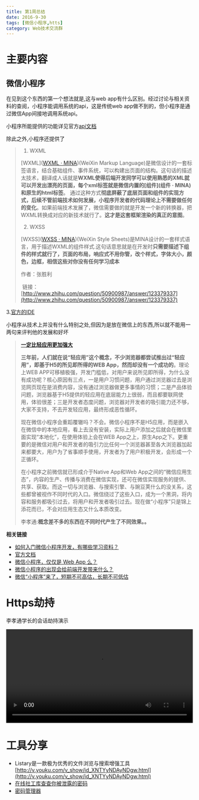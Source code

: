 ```yaml
---
title: 第1周总结
date: 2016-9-30 
tags: [微信小程序,htts]
category: Web技术交流群
---
```


# 主要内容

## 微信小程序

在见到这个东西的第一个想法就是,这与web app有什么区别。经过讨论与相关资料的查阅，小程序能调用系统的api，这是传统web app做不到的，但小程序是通过微信App间接地调用系统api。

小程序所能提供的功能详见官方[api文档](http://wxopen.notedown.cn/api/)

除此之外,小程序还提供了

> 1. WXML
>
> [WXML]([WXML · MINA](http://link.zhihu.com/?target=http%3A//wxopen.notedown.cn/framework/view/wxml/))(WeiXin Markup Language)是微信设计的一套标签语言，结合基础组件、事件系统，可以构建出页面的结构。这句话的描述太技术，翻译成人话就是**WXML使得后端开发同学可以使用熟悉的XML就可以开发出漂亮的页面，每个xml标签就是微信内置的[组件](组件 · MINA)和原生的html标签**。
> 通过这种方式**彻底屏蔽了底层页面和组件的实现方式，后续不管前端技术如何发展，小程序开发者的代码理论上不需要做任何的变化**。如果前端技术发展了，微信需要做的就是开发一个新的转换器，把WXML转换成对应的新技术就行了。**这才是这套框架渲染的真正的意图**。
>
> 2. WXSS
>
> [WXSS]([WXSS · MINA](http://link.zhihu.com/?target=http%3A//wxopen.notedown.cn/framework/view/wxss.html))(WeiXin Style Sheets)是MINA设计的一套样式语言，用于描述WXML的组件样式.这句话意思就是在开发时**只需要描述下组件的样式就行了，页面的布局，响应式不用你管，改个样式，字体大小，颜色，边框，相信这些对你没有任何学习成本**
>
> 作者：张胜利
>
>  链接：[http://www.zhihu.com/question/50900987/answer/123379337](http://www.zhihu.com/question/50900987/answer/123379337)

3.[官方的IDE](http://wxopen.notedown.cn/devtools/download.html)

小程序从技术上并没有什么特别之处,但因为是放在微信上的东西,所以就不能用一两句来评判他的发展和好坏

> [**一定比轻应用更加强大**](http://luochao.baijia.baidu.com/article/633917)
>
> **三年前，人们就在说“轻应用”这个概念，不少浏览器都尝试推出过“轻应用”，即基于H5的所见即所得的WEB App，然而却没有一个成功的**。理论上WEB APP可移植极强，开发门槛低，对用户来说所见即所得，为什么没有成功呢？核心原因有三点，一是用户习惯问题，用户通过浏览器过去是浏览网页现在是消费内容，没有通过浏览器做更多事情的习惯；二是产品体验问题，浏览器基于H5提供的轻应用在底层能力上很弱，而且都要联网使用，体验很差；三是开发者态度问题，浏览器对开发者的吸引能力还不够，大家不支持，不去开发轻应用，最终形成恶性循环。
>
> 现在微信小程序会重蹈覆辙吗？不会。微信小程序不是H5应用，而是嵌入在微信中的本地应用，看上去没有安装，实际上用户添加之后就会在微信里面实现“本地化”，在使用体验上会在WEB App之上，原生App之下。更重要的是微信对用户和开发者的吸引力比任何一个浏览器甚至各大浏览器加起来都要大，用户为了省事顺手使用，开发者为了用户积极开发，会形成一个正循环。
>
> 在小程序之前微信就已形成介于Native App和Web App之间的“微信应用生态”，内容的生产、传播与消费在微信实现，还可在微信实现服务的提供、共享、获取。而这一切与浏览器、与搜索引擎、与豌豆荚什么的没关系，这些都曾被视作不同时代的入口。微信绕过了这些入口，成为一个黑洞，将内容和服务都吸引过去，将用户和开发者吸引过去。现在做“小程序”只是锦上添花而已，不会对应用生态又什么本质改变。
>
> 李孝通:**概念差不多的东西在不同时代产生了不同效果。。**



**相关链接**

- [如何入门微信小程序开发，有哪些学习资料？](http://www.zhihu.com/question/50907897)
- [官方文档](http://wxopen.notedown.cn/)
- [微信小程序，仅仅是 Web App 么？](http://mp.weixin.qq.com/s?__biz=MjM5ODQ2MDIyMA==&mid=2650712679&idx=1&sn=d00033b16097ca890c10951f90b50c88&chksm=bec0643489b7ed225417e8d68e5f125ccfaed7ba6e3c88e14acc3db0034c23be679d8f7728bd&mpshare=1&scene=1&srcid=09309Jjizx6mAGuuoiYXKnrv#rd)
- [微信小程序的出现会给前端开发带来什么？](http://www.zhihu.com/question/50900987)
- [微信“小程序”来了，短期不可高估，长期不可低估](http://luochao.baijia.baidu.com/article/633917)

# Https劫持

李孝通学长的会话劫持演示


<video controls width='100%'>
<source src="https://cumtonline.github.io/MITM.mp4" type="video/mp4">
<source src="movies/movie.ogv" type="video/ogv">
<source src="movies/movie.webm" type="video/webm">
​	Your browser does not support the video tag.
</video> 



# 工具分享

- Listary是一款极为优秀的文件浏览与搜索增强工具
  [http://v.youku.com/v_show/id_XNTYyNDAyNDgw.html](http://v.youku.com/v_show/id_XNTYyNDAyNDgw.html)
- [在线社工库查查你被泄露的密码](http://www.xiumima.com/)
- [密码管理器](http://www.zhihu.com/question/27338793)

